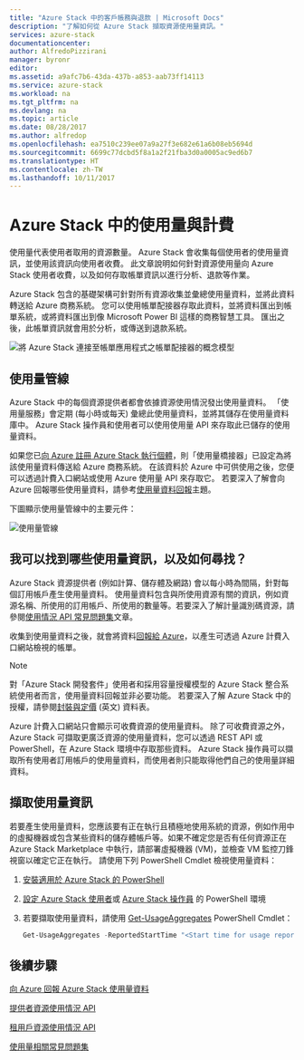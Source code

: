 ```yaml
---
title: "Azure Stack 中的客戶帳務與退款 | Microsoft Docs"
description: "了解如何從 Azure Stack 擷取資源使用量資訊。"
services: azure-stack
documentationcenter: 
author: AlfredoPizzirani
manager: byronr
editor: 
ms.assetid: a9afc7b6-43da-437b-a853-aab73ff14113
ms.service: azure-stack
ms.workload: na
ms.tgt_pltfrm: na
ms.devlang: na
ms.topic: article
ms.date: 08/28/2017
ms.author: alfredop
ms.openlocfilehash: ea7510c239ee07a9a27f3e682e61a6b08eb5694d
ms.sourcegitcommit: 6699c77dcbd5f8a1a2f21fba3d0a0005ac9ed6b7
ms.translationtype: HT
ms.contentlocale: zh-TW
ms.lasthandoff: 10/11/2017
---
```

# <a name="usage-and-billing-in-azure-stack"></a>Azure Stack 中的使用量與計費

使用量代表使用者取用的資源數量。 Azure Stack 會收集每個使用者的使用量資訊，並使用該資訊向使用者收費。 此文章說明如何針對資源使用量向 Azure Stack 使用者收費，以及如何存取帳單資訊以進行分析、退款等作業。

Azure Stack 包含的基礎架構可針對所有資源收集並彙總使用量資料，並將此資料轉送給 Azure 商務系統。 您可以使用帳單配接器存取此資料，並將資料匯出到帳單系統，或將資料匯出到像 Microsoft Power BI 這樣的商務智慧工具。 匯出之後，此帳單資訊就會用於分析，或傳送到退款系統。

![將 Azure Stack 連接至帳單應用程式之帳單配接器的概念模型](media/azure-stack-billing-and-chargeback/image1.png)

## <a name="usage-pipeline"></a>使用量管線

Azure Stack 中的每個資源提供者都會依據資源使用情況發出使用量資料。 「使用量服務」會定期 (每小時或每天) 彙總此使用量資料，並將其儲存在使用量資料庫中。 Azure Stack 操作員和使用者可以使用使用量 API 來存取此已儲存的使用量資料。 

如果您已[向 Azure 註冊 Azure Stack 執行個體](azure-stack-register.md)，則「使用量橋接器」已設定為將該使用量資料傳送給 Azure 商務系統。 在該資料於 Azure 中可供使用之後，您便可以透過計費入口網站或使用 Azure 使用量 API 來存取它。 若要深入了解會向 Azure 回報哪些使用量資料，請參考[使用量資料回報](azure-stack-usage-reporting.md)主題。 

下圖顯示使用量管線中的主要元件：

![使用量管線](media/azure-stack-billing-and-chargeback/usagepipeline.png)

## <a name="what-usage-information-can-i-find-and-how"></a>我可以找到哪些使用量資訊，以及如何尋找？

Azure Stack 資源提供者 (例如計算、儲存體及網路) 會以每小時為間隔，針對每個訂用帳戶產生使用量資料。 使用量資料包含與所使用資源有關的資訊，例如資源名稱、所使用的訂用帳戶、所使用的數量等。若要深入了解計量識別碼資源，請參閱[使用情況 API 常見問題集](azure-stack-usage-related-faq.md)文章。 

收集到使用量資料之後，就會將資料[回報給 Azure](azure-stack-usage-reporting.md)，以產生可透過 Azure 計費入口網站檢視的帳單。 

> [!NOTE]
> 對「Azure Stack 開發套件」使用者和採用容量授權模型的 Azure Stack 整合系統使用者而言，使用量資料回報並非必要功能。 若要深入了解 Azure Stack 中的授權，請參閱[封裝與定價](https://azure.microsoft.com/mediahandler/files/resourcefiles/5bc3f30c-cd57-4513-989e-056325eb95e1/Azure-Stack-packaging-and-pricing-datasheet.pdf) \(英文\) 資料表。

Azure 計費入口網站只會顯示可收費資源的使用量資料。 除了可收費資源之外，Azure Stack 可擷取更廣泛資源的使用量資料，您可以透過 REST API 或 PowerShell，在 Azure Stack 環境中存取那些資料。 Azure Stack 操作員可以擷取所有使用者訂用帳戶的使用量資料，而使用者則只能取得他們自己的使用量詳細資料。

## <a name="retrieve-usage-information"></a>擷取使用量資訊

若要產生使用量資料，您應該要有正在執行且積極地使用系統的資源，例如作用中的虛擬機器或包含某些資料的儲存體帳戶等。如果不確定您是否有任何資源正在 Azure Stack Marketplace 中執行，請部署虛擬機器 (VM)，並檢查 VM 監控刀鋒視窗以確定它正在執行。 請使用下列 PowerShell Cmdlet 檢視使用量資料：

1. [安裝適用於 Azure Stack 的 PowerShell](azure-stack-powershell-install.md)
2. [設定 Azure Stack 使用者](user/azure-stack-powershell-configure-user.md)或 [Azure Stack 操作員](azure-stack-powershell-configure-admin.md) 的 PowerShell 環境 

3. 若要擷取使用量資料，請使用 [Get-UsageAggregates](/powershell/module/azurerm.usageaggregates/get-usageaggregates) PowerShell Cmdlet：

   ```powershell
   Get-UsageAggregates -ReportedStartTime "<Start time for usage reporting>" -ReportedEndTime "<end time for usage reporting>" -AggregationGranularity <Hourly or Daily>
   ```

## <a name="next-steps"></a>後續步驟

[向 Azure 回報 Azure Stack 使用量資料](azure-stack-usage-reporting.md)

[提供者資源使用情況 API](azure-stack-provider-resource-api.md)

[租用戶資源使用情況 API](azure-stack-tenant-resource-usage-api.md)

[使用量相關常見問題集](azure-stack-usage-related-faq.md)

